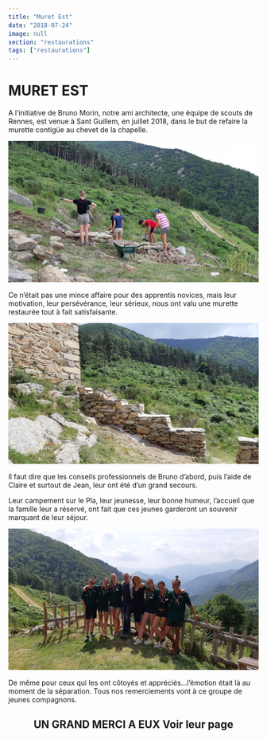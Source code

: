 ```yaml
---
title: "Muret Est"
date: "2018-07-24"
image: null
section: "restaurations"
tags: ["restaurations"]
---
```


# MURET EST

A l’initiative de Bruno Morin, notre ami architecte, une équipe de scouts de Rennes, est venue à Sant Guillem, en juillet 2018, dans le but de refaire la murette contigüe au chevet de la chapelle.

<img
  alt="muret Est"
  src="/images/muret-20180719.jpg"
  class="article-img-center"
/>

Ce n’était pas une mince affaire pour des apprentis novices, mais leur motivation, leur persévérance, leur sérieux, nous ont valu une murette restaurée tout à fait satisfaisante.

<img
  alt
  src="/images/muret-20180725-4.jpg"
  class="article-img-float-left"
/>

Il faut dire que les conseils professionnels de Bruno d’abord, puis l’aide de Claire et surtout de Jean, leur ont été d’un grand secours.

Leur campement sur le Pla, leur jeunesse, leur bonne humeur, l’accueil que la famille leur a réservé, ont fait que ces jeunes garderont un souvenir marquant de leur séjour.

<img
  alt
  src="/images/muret-20180725-0.jpg"
  class="article-img-center"
/>

De même pour ceux qui les ont côtoyés et appréciés…l’émotion était là au moment de la séparation. Tous nos remerciements vont à ce groupe de jeunes compagnons.

<h2 style="text-align: center">
UN GRAND MERCI A EUX
Voir leur page
<a href="https://www.facebook.com/pg/UniVert-Compas-Rennes-Saint-H%C3%A9lier-1722893037761934/community/?ref=page_internal">
</a>
